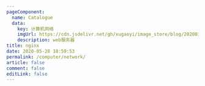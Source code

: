 ```yaml
---
pageComponent: 
  name: Catalogue
  data: 
    key: 计算机网络
    imgUrl: https://cdn.jsdelivr.net/gh/xugaoyi/image_store/blog/20200112120340.png
    description: web服务器
title: nginx
date: 2020-05-28 18:59:53
permalink: /computer/network/
article: false
comment: false
editLink: false
---
```

